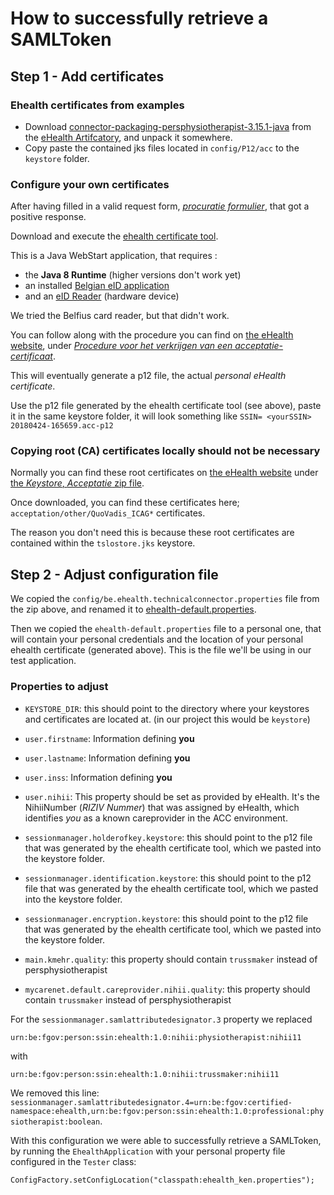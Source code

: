 # How to successfully retrieve a SAMLToken

## Step 1 - Add certificates

### Ehealth certificates from examples

* Download [connector-packaging-persphysiotherapist-3.15.1-java](http://repo.ehealth.fgov.be/artifactory/webapp/#/artifacts/browse/tree/General/maven2-cache/be/fgov/ehealth/connector/connector-packaging-persphysiotherapist/3.15.1/connector-packaging-persphysiotherapist-3.15.1-java.zip) from the [eHealth Artifcatory](http://repo.ehealth.fgov.be/), and unpack it somewhere.
* Copy paste the contained jks files located in `config/P12/acc` to the `keystore` folder.

### Configure your own certificates
After having filled in a valid request form, [_procuratie formulier_](https://www.ehealth.fgov.be/ehealthplatform/nl/data/file/view/d59a4ab71055c5b46894b8e5388d79b5b83bc10e?name=Procuration%20Form%20eHealthTestCert_Nl.pdf), that got a positive response.

Download and execute the [ehealth certificate tool](http://wwwacc.ehealth.fgov.be/JWS/ETEE/etee-requestor_nl.jnlp).

This is a Java WebStart application, that requires :
* the **Java 8 Runtime** (higher versions don't work yet)
* an installed [Belgian eID application](https://eid.belgium.be/en)
* and an [eID Reader](http://www.belgeid.be/en/product/acr38) (hardware device)

We tried the Belfius card reader, but that didn't work.

You can follow along with the procedure you can find on [the eHealth website](https://www.ehealth.fgov.be/ehealthplatform/nl/service-ehealth-certificaten), under [_Procedure voor het verkrijgen van een acceptatie-certificaat_](https://www.ehealth.fgov.be/ehealthplatform/nl/data/file/view/3ec89765fe3302d061156fc1f02960dcf8860444?name=ehealthcertificatstest_nl_060204.pdf).

This will eventually generate a p12 file, the actual _personal eHealth certificate_.

Use the p12 file generated by the ehealth certificate tool (see above), paste it in the same keystore folder, it will look something like `SSIN= <yourSSIN> 20180424-165659.acc-p12`

### Copying root (CA) certificates locally should not be necessary
Normally you can find these root certificates on [the eHealth website](https://www.ehealth.fgov.be/ehealthplatform/nl/service-ehealth-certificaten) under [the _Keystore_, _Acceptatie_ zip file](https://www.ehealth.fgov.be/ehealthplatform/nl/data/file/view/7cec2053798305ef5ad1820c7f0b4130cc44ae1b?name=acceptation.zip).

Once downloaded, you can find these certificates here; `acceptation/other/QuoVadis_ICAG*` certificates.

The reason you don't need this is because these root certificates are contained within the `tslostore.jks` keystore.

## Step 2 - Adjust configuration file

We copied the `config/be.ehealth.technicalconnector.properties` file from the zip above, and renamed it to [ehealth-default.properties](src/main/resources/ehealth-default.properties).

Then we copied the `ehealth-default.properties` file to a personal one, that will contain your personal credentials and the location of your personal ehealth certificate (generated above).
This is the file we'll be using in our test application.

### Properties to adjust
* `KEYSTORE_DIR`: this should point to the directory where your keystores and certificates are located at. (in our project this would be `keystore`)
* `user.firstname`: Information defining **you**
* `user.lastname`: Information defining **you**
* `user.inss`: Information defining **you**
* `user.nihii`: This property should be set as provided by eHealth. It's the NihiiNumber (_RIZIV Nummer_) that was assigned by eHealth, which identifies _you_ as a known careprovider in the ACC environment.


* `sessionmanager.holderofkey.keystore`: this should point to the p12 file that was generated by the ehealth certificate tool, which we pasted into the keystore folder.
* `sessionmanager.identification.keystore`: this should point to the p12 file that was generated by the ehealth certificate tool, which we pasted into the keystore folder.
* `sessionmanager.encryption.keystore`: this should point to the p12 file that was generated by the ehealth certificate tool, which we pasted into the keystore folder.


* `main.kmehr.quality`: this property should contain `trussmaker` instead of persphysiotherapist
* `mycarenet.default.careprovider.nihii.quality`: this property should contain `trussmaker` instead of persphysiotherapist


For the `sessionmanager.samlattributedesignator.3` property we replaced
```
urn:be:fgov:person:ssin:ehealth:1.0:nihii:physiotherapist:nihii11
```
with
```
urn:be:fgov:person:ssin:ehealth:1.0:nihii:trussmaker:nihii11
```

We removed this line: `sessionmanager.samlattributedesignator.4=urn:be:fgov:certified-namespace:ehealth,urn:be:fgov:person:ssin:ehealth:1.0:professional:physiotherapist:boolean`.

With this configuration we were able to successfully retrieve a SAMLToken, by running the `EhealthApplication` with your personal property file configured in the `Tester` class:
```
ConfigFactory.setConfigLocation("classpath:ehealth_ken.properties");
```